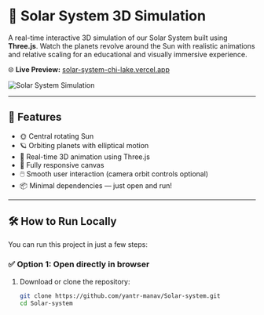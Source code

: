 # 🌌 Solar System 3D Simulation

A real-time interactive 3D simulation of our Solar System built using **Three.js**. Watch the planets revolve around the Sun with realistic animations and relative scaling for an educational and visually immersive experience.

🌐 **Live Preview:** [solar-system-chi-lake.vercel.app](https://solar-system-chi-lake.vercel.app/)

![Solar System Simulation](https://user-images.githubusercontent.com/placeholder/solar-system-preview.gif)

---

## 🚀 Features

- 🌞 Central rotating Sun
- 🪐 Orbiting planets with elliptical motion
- 🧭 Real-time 3D animation using Three.js
- 📱 Fully responsive canvas
- 🖱️ Smooth user interaction (camera orbit controls optional)
- 📦 Minimal dependencies — just open and run!

---



## 🛠️ How to Run Locally

You can run this project in just a few steps:

### ✅ Option 1: Open directly in browser

1. Download or clone the repository:
   ```bash
   git clone https://github.com/yantr-manav/Solar-system.git
   cd Solar-system
